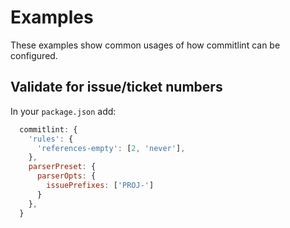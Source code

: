 # Examples

These examples show common usages of how commitlint can be configured.

## Validate for issue/ticket numbers

In your `package.json` add:

```js
  commitlint: {
    'rules': {
      'references-empty': [2, 'never'],
    },
    parserPreset: {
      parserOpts: {
        issuePrefixes: ['PROJ-']
      }
    },
  }
```
